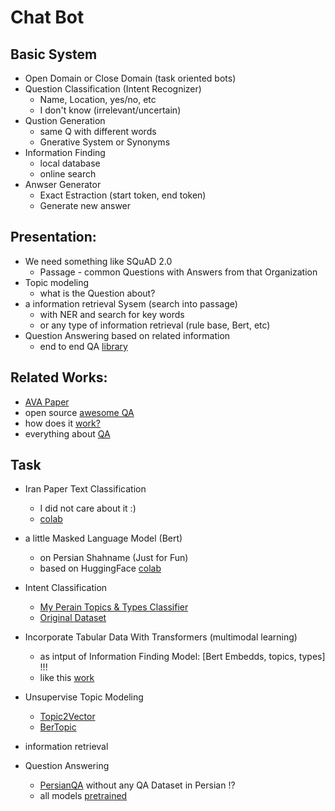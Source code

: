 # Chat Bot

## Basic System
  - Open Domain or Close Domain (task oriented bots)
  - Question Classification (Intent Recognizer)
    - Name, Location, yes/no, etc
    - I don't know (irrelevant/uncertain)
  - Qustion Generation
    - same Q with different words
    - Gnerative System or Synonyms
  - Information Finding 
    - local database
    - online search
  - Anwser Generator
    - Exact Estraction (start token, end token)
    - Generate new answer
  
  
## Presentation:
  - We need something like SQuAD 2.0
    - Passage - common Questions with Answers from that Organization 
  - Topic modeling 
    - what is the Question about?
  - a information retrieval Sysem (search into passage)
    - with NER and search for key words
    - or any type of information retrieval (rule base, Bert, etc)
  - Question Answering based on related information
    - end to end QA [library](https://github.com/deepset-ai/haystack)
    

## Related Works:
  - [AVA Paper](https://arxiv.org/pdf/2003.04987.pdf)
  - open source [awesome QA](https://haystack.deepset.ai/docs/intromd)
  - how does it [work?](https://demo.deeppavlov.ai/#/mu/textqa) 
  - everything about [QA](https://project-awesome.org/seriousran/awesome-qa)


## Task
  - Iran Paper Text Classification
    - I did not care about it :)
    - [colab](https://colab.research.google.com/drive/10qSVMohOoeMoJeQ8CoGe5bGu9-fJ2Gc2)


  - a little Masked Language Model (Bert)
    - on Persian Shahname (Just for Fun)
    - based on HuggingFace [colab](https://colab.research.google.com/drive/1NprZo5cNn-xaA3JRmyGbtlmdiv6fEPQo)

  - Intent Classification
    - [My Perain Topics & Types Classifier](https://colab.research.google.com/drive/18uaGfsQuH1jo7OVyntRkkgrKj_mH55uq#scrollTo=AnxFwrUy2UKD)
    - [Original Dataset](https://github.com/AmirAhmadHabibi/TheSuperQuestionTypeTopicClassifier)
    
  - Incorporate Tabular Data With Transformers (multimodal learning)
    - as intput of Information Finding Model: [Bert Embedds, topics, types] !!! 
    - like this [work](https://www.kdnuggets.com/2020/11/tabular-data-huggingface-transformers.html)
  
  - Unsupervise Topic Modeling
    - [Topic2Vector](https://github.com/ddangelov/Top2Vec) 
    - [BerTopic](https://github.com/MaartenGr/BERTopic#toc)
    
  - information retrieval
  - Question Answering
    - [PersianQA](https://colab.research.google.com/drive/1k2QNWqUnSb8C4kEweymX7TWRSF8stS4n#scrollTo=owDosTgZY_pS) without any QA Dataset in Persian !?
    - all models [pretrained](https://huggingface.co/models?filter=question-answering,multilingual)
